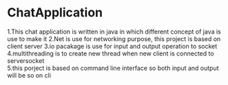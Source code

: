 # ChatApplication
 1.This chat application is written in java in which different concept of java is use to make it
 2.Net is use for networking purpose, this project is based on client server 
 3.io pacakage is use for input and output operation to socket 
 4.multithreading is to create new thread when new client is connected to serversocket  
 5.this porject is based on command line interface so both input and output will be so on cli

